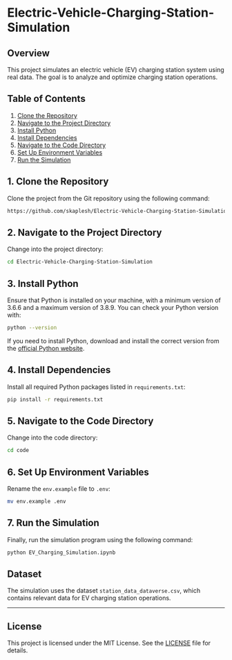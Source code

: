 

# Electric-Vehicle-Charging-Station-Simulation

## Overview
This project simulates an electric vehicle (EV) charging station system using real data. The goal is to analyze and optimize charging station operations.

## Table of Contents
1. [Clone the Repository](#clone-the-repository)
2. [Navigate to the Project Directory](#navigate-to-the-project-directory)
3. [Install Python](#install-python)
4. [Install Dependencies](#install-dependencies)
5. [Navigate to the Code Directory](#navigate-to-the-code-directory)
6. [Set Up Environment Variables](#set-up-environment-variables)
7. [Run the Simulation](#run-the-simulation)

## 1. Clone the Repository
Clone the project from the Git repository using the following command:

```bash
https://github.com/skaplesh/Electric-Vehicle-Charging-Station-Simulation
```

## 2. Navigate to the Project Directory
Change into the project directory:

```bash
cd Electric-Vehicle-Charging-Station-Simulation
```

## 3. Install Python
Ensure that Python is installed on your machine, with a minimum version of 3.6.6 and a maximum version of 3.8.9. You can check your Python version with:

```bash
python --version
```

If you need to install Python, download and install the correct version from the [official Python website](https://www.python.org/).

## 4. Install Dependencies
Install all required Python packages listed in `requirements.txt`:

```bash
pip install -r requirements.txt
```

## 5. Navigate to the Code Directory
Change into the code directory:

```bash
cd code
```

## 6. Set Up Environment Variables
Rename the `env.example` file to `.env`:

```bash
mv env.example .env
```

## 7. Run the Simulation
Finally, run the simulation program using the following command:

```bash
python EV_Charging_Simulation.ipynb
```

## Dataset
The simulation uses the dataset `station_data_dataverse.csv`, which contains relevant data for EV charging station operations.

---

## License
This project is licensed under the MIT License. See the [LICENSE](LICENSE) file for details.







